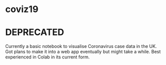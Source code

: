 # coviz19

# DEPRECATED

Currently a basic notebook to visualise Coronavirus case data in the UK. Got plans to make it into a web app eventually but might take a while.
Best experienced in Colab in its current form.
